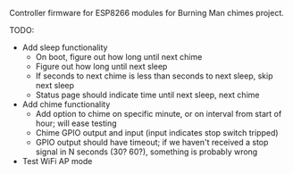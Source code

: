 Controller firmware for ESP8266 modules for Burning Man chimes project.

TODO:
* Add sleep functionality
  * On boot, figure out how long until next chime
  * Figure out how long until next sleep
  * If seconds to next chime is less than seconds to next sleep, skip next sleep
  * Status page should indicate time until next sleep, next chime
* Add chime functionality
  * Add option to chime on specific minute, or on interval from start of hour; will ease testing
  * Chime GPIO output and input (input indicates stop switch tripped)
  * GPIO output should have timeout; if we haven't received a stop signal in N seconds (30? 60?), something is probably wrong
* Test WiFi AP mode
